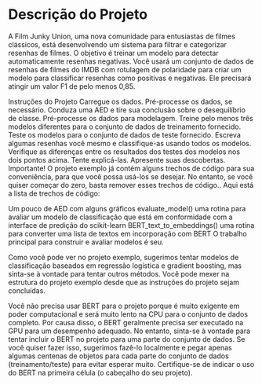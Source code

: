 # Descrição do Projeto

A Film Junky Union, uma nova comunidade para entusiastas de filmes clássicos, está desenvolvendo um sistema para filtrar e categorizar resenhas de filmes. O objetivo é treinar um modelo para detectar automaticamente resenhas negativas. Você usará um conjunto de dados de resenhas de filmes do IMDB com rotulagem de polaridade para criar um modelo para classificar resenhas como positivas e negativas. Ele precisará atingir um valor F1 de pelo menos 0,85.

Instruções do Projeto
Carregue os dados.
Pré-processe os dados, se necessário.
Conduza uma AED e tire sua conclusão sobre o desequilíbrio de classe.
Pré-processe os dados para modelagem.
Treine pelo menos três modelos diferentes para o conjunto de dados de treinamento fornecido.
Teste os modelos para o conjunto de dados de teste fornecido.
Escreva algumas resenhas você mesmo e classifique-as usando todos os modelos.
Verifique as diferenças entre os resultados dos testes dos modelos nos dois pontos acima. Tente explicá-las.
Apresente suas descobertas.
Importante! O projeto exemplo já contém alguns trechos de código para sua conveniência, para que você possa usá-los se desejar. No entanto, se você quiser começar do zero, basta remover esses trechos de código.. Aqui está a lista de trechos de código:

Um pouco de AED com alguns gráficos
evaluate_model()
uma rotina para avaliar um modelo de classificação que está em conformidade com a interface de predição do scikit-learn
BERT_text_to_embeddings()
uma rotina para converter uma lista de textos em incorporação com BERT
O trabalho principal para construir e avaliar modelos é seu.

Como você pode ver no projeto exemplo, sugerimos tentar modelos de classificação baseados em regressão logística e gradient boosting, mas sinta-se à vontade para tentar outros métodos. Você pode mexer na estrutura do projeto exemplo desde que as instruções do projeto sejam concluídas.

Você não precisa usar BERT para o projeto porque é muito exigente em poder computacional e será muito lento na CPU para o conjunto de dados completo. Por causa disso, o BERT geralmente precisa ser executado na GPU para um desempenho adequado. No entanto, sinta-se à vontade para tentar incluir o BERT no projeto para uma parte do conjunto de dados. Se você quiser fazer isso, sugerimos fazê-lo localmente e pegar apenas algumas centenas de objetos para cada parte do conjunto de dados (treinamento/teste) para evitar esperar muito. Certifique-se de indicar o uso do BERT na primeira célula (o cabeçalho do seu projeto).
